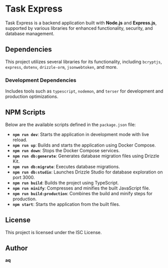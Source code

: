 # Task Express

Task Express is a backend application built with **Node.js** and **Express.js**, supported by various libraries for enhanced functionality, security, and database management.

## Dependencies

This project utilizes several libraries for its functionality, including `bcryptjs`, `express`, `dotenv`, `drizzle-orm`, `jsonwebtoken`, and more.

### Development Dependencies

Includes tools such as `typescript`, `nodemon`, and `terser` for development and production optimizations.

## NPM Scripts

Below are the available scripts defined in the `package.json` file:

- **`npm run dev`**: Starts the application in development mode with live reload.
- **`npm run up`**: Builds and starts the application using Docker Compose.
- **`npm run down`**: Stops the Docker Compose services.
- **`npm run db:generate`**: Generates database migration files using Drizzle Kit.
- **`npm run db:migrate`**: Executes database migrations.
- **`npm run db:studio`**: Launches Drizzle Studio for database exploration on port 3000.
- **`npm run build`**: Builds the project using TypeScript.
- **`npm run minify`**: Compresses and minifies the built JavaScript file.
- **`npm run build:production`**: Combines the build and minify steps for production.
- **`npm start`**: Starts the application from the built files.

## License

This project is licensed under the ISC License.

## Author

**aq**
